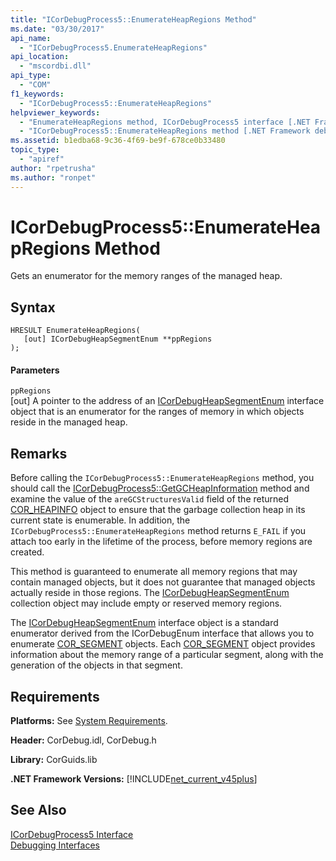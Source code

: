 ```yaml
---
title: "ICorDebugProcess5::EnumerateHeapRegions Method"
ms.date: "03/30/2017"
api_name: 
  - "ICorDebugProcess5.EnumerateHeapRegions"
api_location: 
  - "mscordbi.dll"
api_type: 
  - "COM"
f1_keywords: 
  - "ICorDebugProcess5::EnumerateHeapRegions"
helpviewer_keywords: 
  - "EnumerateHeapRegions method, ICorDebugProcess5 interface [.NET Framework debugging]"
  - "ICorDebugProcess5::EnumerateHeapRegions method [.NET Framework debugging]"
ms.assetid: b1edba68-9c36-4f69-be9f-678ce0b33480
topic_type: 
  - "apiref"
author: "rpetrusha"
ms.author: "ronpet"
---
```

# ICorDebugProcess5::EnumerateHeapRegions Method
Gets an enumerator for the memory ranges of the managed heap.  
  
## Syntax  
  
```  
HRESULT EnumerateHeapRegions(  
   [out] ICorDebugHeapSegmentEnum **ppRegions  
);  
```  
  
#### Parameters  
 `ppRegions`  
 [out] A pointer to the address of an [ICorDebugHeapSegmentEnum](../../../../docs/framework/unmanaged-api/debugging/icordebugheapsegmentenum-interface.md) interface object that is an enumerator for the ranges of memory in which objects reside in the managed heap.  
  
## Remarks  
 Before calling the `ICorDebugProcess5::EnumerateHeapRegions` method, you should call the [ICorDebugProcess5::GetGCHeapInformation](../../../../docs/framework/unmanaged-api/debugging/icordebugprocess5-getgcheapinformation-method.md) method and examine the value of the `areGCStructuresValid` field of the returned [COR_HEAPINFO](../../../../docs/framework/unmanaged-api/debugging/cor-heapinfo-structure.md) object to ensure that the garbage collection heap in its current state is enumerable. In addition, the `ICorDebugProcess5::EnumerateHeapRegions` method returns `E_FAIL` if you attach too early in the lifetime of the process, before memory regions are created.  
  
 This method is guaranteed to enumerate all memory regions that may contain managed objects, but it does not guarantee that managed objects actually reside in those regions. The [ICorDebugHeapSegmentEnum](../../../../docs/framework/unmanaged-api/debugging/icordebugheapsegmentenum-interface.md) collection object may include empty or reserved memory regions.  
  
 The [ICorDebugHeapSegmentEnum](../../../../docs/framework/unmanaged-api/debugging/icordebugheapsegmentenum-interface.md) interface object is a standard enumerator derived from the ICorDebugEnum interface that allows you to enumerate [COR_SEGMENT](../../../../docs/framework/unmanaged-api/debugging/cor-segment-structure.md) objects. Each [COR_SEGMENT](../../../../docs/framework/unmanaged-api/debugging/cor-segment-structure.md) object provides information about the memory range of a particular segment, along with the generation of the objects in that segment.  
  
## Requirements  
 **Platforms:** See [System Requirements](../../../../docs/framework/get-started/system-requirements.md).  
  
 **Header:** CorDebug.idl, CorDebug.h  
  
 **Library:** CorGuids.lib  
  
 **.NET Framework Versions:** [!INCLUDE[net_current_v45plus](../../../../includes/net-current-v45plus-md.md)]  
  
## See Also  
 [ICorDebugProcess5 Interface](../../../../docs/framework/unmanaged-api/debugging/icordebugprocess5-interface.md)  
 [Debugging Interfaces](../../../../docs/framework/unmanaged-api/debugging/debugging-interfaces.md)
